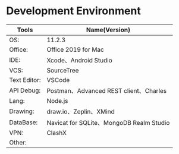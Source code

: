 # Development Environment

|  Tools   | Name(Version)  |
|  ----  | ----  |
|OS: |11.2.3|
|Office:| Office 2019 for Mac|
|IDE: |Xcode、Android Studio|
|VCS:| SourceTree|   
|Text Editor: |VSCode|
|API Debug: |Postman、Advanced REST client、Charles
|Lang: |Node.js|
|Drawing: |draw.io、Zeplin、XMind|
|DataBase:| Navicat for SQLite、MongoDB Realm Studio|
|VPN: |ClashX|
|Other:||